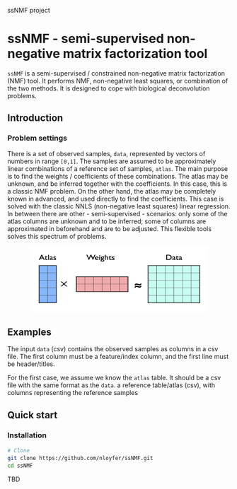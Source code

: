 ssNMF project
# ssNMF - semi-supervised non-negative matrix factorization tool
`ssNMF` is a semi-supervised / constrained non-negative matrix factorization (NMF) tool.
It performs NMF, non-negative least squares, or combination of the two methods. 
It is designed to cope with biological deconvolution problems.

## Introduction 
### Problem settings
There is a set of observed samples, `data`, represented by vectors of numbers in range `[0,1]`. 
The samples are assumed to be approximately linear combinations of a reference set of samples, `atlas`. 
The main purpose is to find the weights / coefficients of these combinations. 
The atlas may be unknown, and be inferred together with the coefficients. 
In this case, this is a classic NMF problem. 
On the other hand, the atlas may be completely known in advanced, and used directly to find the coefficients. 
This case is solved with the classic NNLS (non-negative least squares) linear regression. 
In between there are other - semi-supervised - scenarios: 
only some of the atlas columns are unknown and to be inferred; 
some of columns are approximated in beforehand and are to be adjusted. 
This flexible tools solves this spectrum of problems. 

<!--![alt text](docs/img/NMF.illust.png "NMF illustration")-->
<p align="center">
    <img src="docs/img/NMF.illust.png" width="400" height="150" />
</p>

## Examples
The input `data` (csv) contains the observed samples as columns in a csv file. 
The first column must be a feature/index column, and the first line must be header/titles.

For the first case, we assume we know the `atlas` table. It should be a csv file with the same format as the `data`.
a reference table/atlas (csv), with columns representing the reference samples

## Quick start
### Installation

```bash
# Clone
git clone https://github.com/nloyfer/ssNMF.git
cd ssNMF
```

TBD

<!--### Usage examples-->
<!--Now you can generate `pat.gz` and `beta` files out of `bam` files:-->
<!--```bash-->
<!--wgbstools bam2pat Sigmoid_Colon_STL003.bam-->
<!--# output:-->
<!--# Sigmoid_Colon_STL003.pat.gz-->
<!--# Sigmoid_Colon_STL003.beta-->
<!--```-->

<!--It converts data from standard formats (e.g., bam, bed) into tailored compact yet useful and intuitive formats ([pat](docs/pat_format.md), [beta](docs/beta_format.md)).-->
<!--These can be visualized in terminal, or analyzed in different ways - subsample, merge, slice, mix, segment and more.-->
